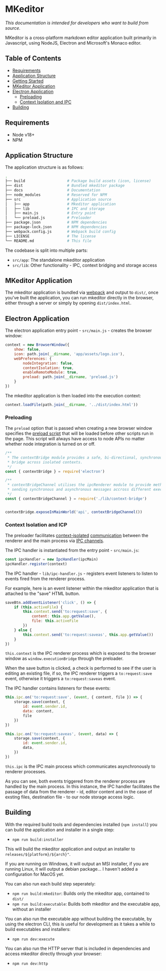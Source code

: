 # MKeditor

_This documentation is intended for developers who want to build from source._

MKeditor is a cross-platform markdown editor application built primarily in Javascript, using NodeJS, Electron and Microsoft's Monaco editor.

## Table of Contents

* [Requirements](#requirements)
* [Application Structure](#application-structure)
* [Getting Started](#getting-started)
* [MKeditor Application](#mkeditor-application)
* [Electron Application](#electron-application)
  * [Preloading](#preloading)
  * [Context Isolation and IPC](#context-isolation-and-icp)
* [Building](#building)

## Requirements

- Node v18+
- NPM

## Application Structure

The application structure is as follows:

```sh
.
├── build                   # Package build assets (icon, license)
├── dist                    # Bundled mkeditor package
├── docs                    # Documentation
├── node_modules            # Reserved for NPM
├── src                     # Application source
│   ├── app                 # Mkeditor application
│   ├── lib                 # IPC and storage
│   ├── main.js             # Entry point
│   └── preload.js          # Preloader
├── package.json            # NPM dependencies
├── package-lock.json       # NPM dependencies
├── webpack.config.js       # Webpack build config
├── LICENSE                 # The license
└── README.md               # This file
```

The codebase is split into multiple parts:

- `src/app`: The standalone mkeditor application
- `src/lib`: Other functionality - IPC, context bridging and storage access

## MKeditor Application

The mkeditor application is bundled via [webpack](https://webpack.js.org/) and output to `dist/`, once you've built the application, you can run mkeditor directly in the browser, either through a server or simply by opening `dist/index.html`.


## Electron Application

The electron application entry point - `src/main.js` - creates the browser window:

```javascript
context = new BrowserWindow({
    show: false,
    icon: path.join(__dirname, 'app/assets/logo.ico'),
    webPreferences: {
        nodeIntegration: false, 
        contextIsolation: true,
        enableRemoteModule: true,
        preload: path.join(__dirname, 'preload.js')
    }
})
```

The mkeditor application is then loaded into the execution context:

```javascript
context.loadFile(path.join(__dirname, '../dist/index.html'))
```

### Preloading

The `preload` option that is passed when creating a new browser window specifies the [preload script](https://www.electronjs.org/docs/latest/tutorial/process-model#preload-scripts) that will be loaded before other scripts run in the page. This script will always have access to node APIs no matter whether node integration is turned on or off.

```javascript
/**
 * The contextBridge module provides a safe, bi-directional, synchronous
 * bridge across isolated contexts.
 */
const { contextBridge } = require('electron')

/**
 * contextBridgeChannel utilises the ipcRenderer module to provide methods for
 * sending synchronous and asynchronous messages accross different execution contexts
 */
const { contextBridgeChannel } = require('./lib/context-bridge')


contextBridge.exposeInMainWorld('api', contextBridgeChannel())
```

### Context Isolation and ICP

The preloader facilitates [context-isolated](https://www.electronjs.org/docs/latest/tutorial/context-isolation) [communication](https://www.electronjs.org/docs/latest/tutorial/ipc) between the renderer and the main process via [IPC channels](https://www.electronjs.org/docs/latest/tutorial/ipc#ipc-channels).

The IPC handler is instantiated from the entry point - `src/main.js`:

```javascript
const ipcHandler = new IpcHandler(ipcMain)
ipcHandler.register(context)
```

The IPC handler  - `lib/ipc-handler.js` - registers event listeners to listen to events fired from the renderer process.

For example, here is an event listener within the mkeditor application that is attached to the "save" HTML button.

```javascript
saveBtn.addEventListener('click', () => {
    if (this.activeFile) {
        this.context.send('to:request:save', {
            content: this.app.getValue(),
            file: this.activeFile
        })
    } else {
        this.context.send('to:request:saveas', this.app.getValue())
    }
})
```

`this.context` is the IPC renderer process which is exposed to the browser window as `window.executionBridge` through the preloader.

When the save button is clicked, a check is performed to see if the user is editing an existing file, if so, the IPC renderer triggers a `to:request:save` event, otherwise it triggers a `to:request:saveas` event.

The IPC handler contains listeners for these events:

```javascript
this.ipc.on('to:request:save', (event, { content, file }) => {
    storage.save(context, {
        id: event.sender.id,
        data: content,
        file
    })
})

this.ipc.on('to:request:saveas', (event, data) => {
    storage.save(context, {
        id: event.sender.id,
        data,
    })
})
```

`this.ipc` is the IPC main process which communicates asynchronously to renderer processes.

As you can see, both events triggered from the renderer process are handled by the main process. In this instance, the IPC handler facilitates the passage of data from the renderer - id, editor content and in the case of exsting files, destination file - to our node storage access logic.

## Building

With the required build tools and dependencies installed (`npm install`) you can build the application and installer in a single step:

- `npm run build:installer`

This will build the mkeditor application and output an installer to `releases/${platform}/${arch}"`.

If you are running on Windows, it will output an MSI installer, if you are running Linux, it will output a debian package... I haven't added a configuration for MacOS yet.

You can also run each build step seperately:

- `npm run build:mkeditor`: Builds only the mkeditor app, contained to `dist/`
- `npm run build:executable`: Builds both mkeditor and the executable app, without an installer

You can also run the executable app without building the executable, by using the electron CLI, this is useful for development as it takes a while to build executables and installers:

- `npm run dev:execute`

You can also run the HTTP server that is included in dependencies and access mkeditor directly through your browser: 

- `npm run dev:http`
